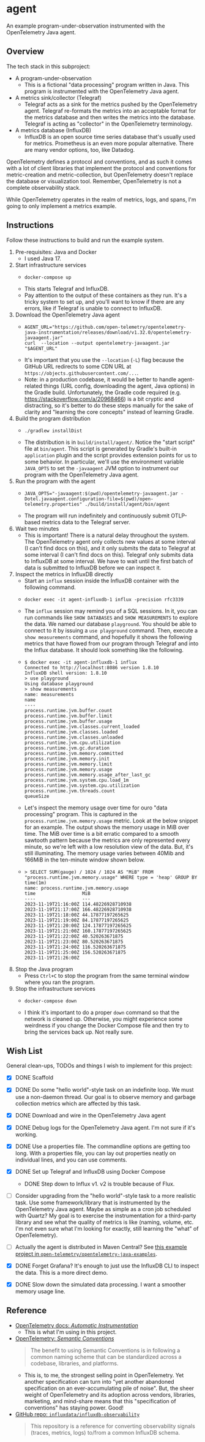 # agent

An example program-under-observation instrumented with the OpenTelemetry Java agent.


## Overview

The tech stack in this subproject:

* A program-under-observation
  * This is a fictional "data processing" program written in Java. This program is instrumented with the OpenTelemetry
    Java agent.
* A metrics sink/collector (Telegraf)
  * Telegraf acts as a sink for the metrics pushed by the OpenTelemetry agent. Telegraf re-formats the metrics into an
    acceptable format for the metrics database and then writes the metrics into the database. Telegraf is acting as
    "collector" in the OpenTelemetry terminology.
* A metrics database (InfluxDB)
  * InfluxDB is an open source time series database that's usually used for metrics. Prometheus is an even more popular
    alternative. There are many vendor options, too, like Datadog.

OpenTelemetry defines a protocol and conventions, and as such it comes with a lot of client libraries that implement the
protocol and conventions for metric-creation and metric-collection, but OpenTelemetry doesn't replace the database or
visualization tool. Remember, OpenTelemetry is not a complete observability stack. 

While OpenTelemetry operates in the realm of metrics, logs, and spans, I'm going to only implement a metrics example.


## Instructions

Follow these instructions to build and run the example system.

1. Pre-requisites: Java and Docker
    * I used Java 17.
2. Start infrastructure services
    * ```shell
      docker-compose up
      ```
    * This starts Telegraf and InfluxDB.
    * Pay attention to the output of these containers as they run. It's a tricky system to set up, and you'll want to
      know if there are any errors, like if Telegraf is unable to connect to InfluxDB.
3. Download the OpenTelemetry Java agent
    * ```shell
      AGENT_URL="https://github.com/open-telemetry/opentelemetry-java-instrumentation/releases/download/v1.32.0/opentelemetry-javaagent.jar"
      curl  --location --output opentelemetry-javaagent.jar "$AGENT_URL"
      ```
    * It's important that you use the `--location` (`-L`) flag because the GitHub URL redirects to some CDN URL at `https://objects.githubusercontent.com/...`.
    * Note: in a production codebase, it would be better to handle agent-related things (URL config, downloading the
      agent, Java options) in the Gradle build. Unfortunately, the Gradle code required (e.g. <https://stackoverflow.com/a/20968466>)
      is a bit cryptic and distracting, so it's better to do these steps manually for the sake of clarity and "learning
      the core concepts" instead of learning Gradle.
4. Build the program distribution
    * ```shell
      ./gradlew installDist
      ```
    * The distribution is in `build/install/agent/`. Notice the "start script" file at `bin/agent`.
      This script is generated by Gradle's built-in `application` plugin and the script provides extension points for us
      to some behavior. In particular, we'll use the environment variable `JAVA_OPTS` to set the `-javaagent` JVM option
      to instrument our program with the OpenTelemetry Java agent.
5. Run the program with the agent
    * ```shell
      JAVA_OPTS="-javaagent:$(pwd)/opentelemetry-javaagent.jar -Dotel.javaagent.configuration-file=$(pwd)/open-telemetry.properties" ./build/install/agent/bin/agent
      ```
    * The program will run indefinitely and continuously submit OTLP-based metrics data to the Telegraf server.
6. Wait two minutes
    * This is important! There is a natural delay throughout the system. The OpenTelemetry agent only collects
      new values at some interval (I can't find docs on this), and it only submits the data to Telegraf at some interval
      (I can't find docs on this). Telegraf only submits data to InfluxDB at some interval. We have to wait until the
      first batch of data is submitted to InfluxDB before we can inspect it.
7. Inspect the metrics in InfluxDB directly
    * Start an `influx` session inside the InfluxDB container with the following command.
    * ```shell
      docker exec -it agent-influxdb-1 influx -precision rfc3339
      ```
    * The `influx` session may remind you of a SQL sessions. In it, you can run commands like `SHOW DATABASES` and
      `SHOW MEASUREMENTS` to explore the data. We named our database `playground`. You should be able to connect to it
      by issuing a `use playground` command. Then, execute a `show measurements` command, and hopefully it shows the
      following metrics that have flowed from our program through Telegraf and into the Influx database. It should look
      something like the following.
    * ```text
      $ docker exec -it agent-influxdb-1 influx
      Connected to http://localhost:8086 version 1.8.10
      InfluxDB shell version: 1.8.10
      > use playground
      Using database playground
      > show measurements
      name: measurements
      name
      ----
      process.runtime.jvm.buffer.count
      process.runtime.jvm.buffer.limit
      process.runtime.jvm.buffer.usage
      process.runtime.jvm.classes.current_loaded
      process.runtime.jvm.classes.loaded
      process.runtime.jvm.classes.unloaded
      process.runtime.jvm.cpu.utilization
      process.runtime.jvm.gc.duration
      process.runtime.jvm.memory.committed
      process.runtime.jvm.memory.init
      process.runtime.jvm.memory.limit
      process.runtime.jvm.memory.usage
      process.runtime.jvm.memory.usage_after_last_gc
      process.runtime.jvm.system.cpu.load_1m
      process.runtime.jvm.system.cpu.utilization
      process.runtime.jvm.threads.count
      queueSize
      ```
    * Let's inspect the memory usage over time for ouro "data processing" program. This is captured in the `process.runtime.jvm.memory.usage`
      metric. Look at the below snippet for an example. The output shows the memory usage in MiB over time. The MiB over
      time is a bit erratic compared to a smooth sawtooth pattern because the metrics are only represented every minute,
      so we're left with a low resolution view of the data. But, it's still illuminating. The memory usage varies between
      40Mib and 166MiB in the ten-minute window shown below. 
    * ```text
      > SELECT SUM(gauge) / 1024 / 1024 AS "MiB" FROM "process.runtime.jvm.memory.usage" WHERE type = 'heap' GROUP BY time(1m)
      name: process.runtime.jvm.memory.usage
      time                 MiB
      ----                 ---
      2023-11-19T21:16:00Z 114.48226928710938
      2023-11-19T21:17:00Z 166.48226928710938
      2023-11-19T21:18:00Z 44.17877197265625
      2023-11-19T21:19:00Z 84.17877197265625
      2023-11-19T21:20:00Z 124.17877197265625
      2023-11-19T21:21:00Z 160.17877197265625
      2023-11-19T21:22:00Z 40.520263671875
      2023-11-19T21:23:00Z 80.520263671875
      2023-11-19T21:24:00Z 116.520263671875
      2023-11-19T21:25:00Z 156.520263671875
      2023-11-19T21:26:00Z
      ```
8. Stop the Java program
    * Press `Ctrl+C` to stop the program from the same terminal window where you ran the program.
9. Stop the infrastructure services
    * ```shell
      docker-compose down
      ```
    * I think it's important to do a proper `down` command so that the network is cleaned up. Otherwise, you might
      experience some weirdness if you change the Docker Compose file and then try to bring the services back up. Not
      really sure.


## Wish List

General clean-ups, TODOs and things I wish to implement for this project:

* [x] DONE Scaffold
* [x] DONE Do some "hello world"-style task on an indefinite loop. We must use a non-daemon thread. Our goal is to observe
  memory and garbage collection metrics which are affected by this task.
* [x] DONE Download and wire in the OpenTelemetry Java agent
* [x] DONE Debug logs for the OpenTelemetry Java agent. I'm not sure if it's working.
* [x] DONE Use a properties file. The commandline options are getting too long. With a properties file, you can lay out
  properties neatly on individual lines, and you can use comments.
* [x] DONE Set up Telegraf and InfluxDB using Docker Compose
   * DONE Step down to Influx v1. v2 is trouble because of Flux.
* [ ] Consider upgrading from the "hello world"-style task to a more realistic task. Use some framework/library that is instrumented
  by the OpenTelemetry Java agent. Maybe as simple as a cron job scheduled with Quartz? My goal is to exercise the
  instrumentation for a third-party library and see what the quality of metrics is like (naming, volume, etc. I'm not
  even sure what I'm looking for exactly, still learning the "what" of OpenTelemetry).
* [ ] Actually the agent is distributed in Maven Central? See [this example project in `open-telemetry/opentelemetry-java-examples`](https://github.com/open-telemetry/opentelemetry-java-examples/blob/5163caeca41033a910323e5de9efb76e4e775348/javaagent/build.gradle#L27).
* [x] DONE Forget Grafana? It's enough to just use the InfluxDB CLI to inspect the data. This is a more direct demo. 
* [x] DONE Slow down the simulated data processing. I want a smoother memory usage line.


## Reference

* [OpenTelemetry docs: *Automatic Instrumentation*](https://opentelemetry.io/docs/instrumentation/java/automatic/)
  * This is what I'm using in this project.
* [OpenTelemetry: *Semantic Conventions*](https://github.com/open-telemetry/semantic-conventions/blob/main/docs/README.md)
  > The benefit to using Semantic Conventions is in following a common naming scheme that can be standardized across a codebase, libraries, and platforms.
  * This is, to me, the strongest selling point in OpenTelemetry. Yet another specification can turn into "yet another
    abandoned specification on an ever-accumulating pile of noise". But, the sheer weight of OpenTelemetry and its
    adoption across vendors, libraries, marketing, and mind-share means that this "specification of conventions" has
    staying power. Good!
* [GitHub repo: `influxdata/influxdb-observability`](https://github.com/influxdata/influxdb-observability)
  > This repository is a reference for converting observability signals (traces, metrics, logs) to/from a common InfluxDB schema.
